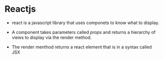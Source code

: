 # Reactjs

- react is a javascript library that uses componets to know what to display.

- A component takes parameters called *props* and returns a hierarchy of views to display via the render method.

- The render menthod returns a react element that is in a syntax called JSX

